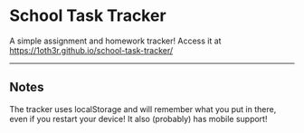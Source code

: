 # School Task Tracker
A simple assignment and homework tracker!
Access it at https://1oth3r.github.io/school-task-tracker/

---

## Notes
The tracker uses localStorage and will remember what you put in there, even if you restart your device! It also (probably) has mobile support!
